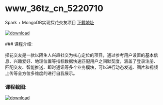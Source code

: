 # www_36tz_cn_5220710
Spark + MongoDB实现探花交友项目
[下载地址](http://www.36tz.cn/article/5220710 "下载地址")
<br/></br>[![download](http://36tz.cn/muke_img/2021_08_1-26-300x216.png "下载地址")](http://www.36tz.cn/article/5220710 "下载地址")
<br/></br>### 课程介绍:<br/></br>探花交友是一款以陌生人兴趣社交为核心定位的项目，通过参考用户设置的基本信息、兴趣爱好、地理位置等指标数据快速匹配用户之间默契度，涵盖了登录注册、匹配交友、智能推送、即时通讯等多个业务模块，可以进行动态发送、图片和视频上传等全方位多维度的进行自我展示。

### 课程截图:
[![download](http://36tz.cn/muke_img/2021_08_2-26.png "下载地址")](http://www.36tz.cn/article/5220710 "下载地址")
